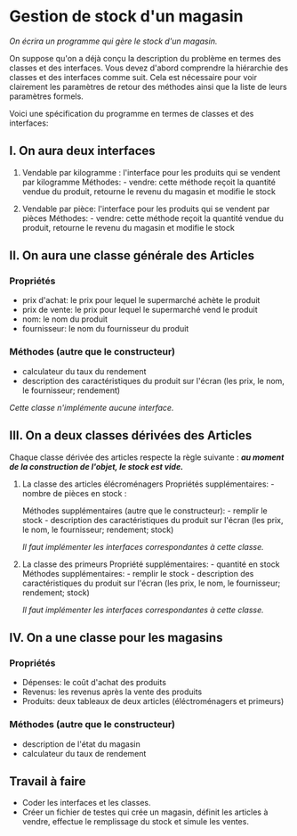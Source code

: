 # Gestion de stock d'un magasin

_On écrira un programme qui gère le stock d'un magasin._

On suppose qu'on a déjà conçu la description du problème en termes des classes et des interfaces.
Vous devez d'abord comprendre la hiérarchie des classes et des interfaces comme suit.
Cela est nécessaire pour voir clairement les paramètres de retour des méthodes ainsi que la liste de leurs paramètres formels.

Voici une spécification du programme en termes de classes et des interfaces:

## I. On aura deux interfaces

1. Vendable par kilogramme : l'interface pour les produits qui se vendent par kilogramme
    Méthodes:
        - vendre: cette méthode reçoit la quantité vendue du produit, retourne le revenu du magasin et modifie le stock

2. Vendable par pièce: l'interface pour les produits qui se vendent par pièces
    Méthodes:
        - vendre: cette méthode reçoit la quantité vendue du produit, retourne le revenu du magasin et modifie le stock

## II. On aura une classe générale des Articles

### Propriétés

- prix d'achat: le prix pour lequel le supermarché achète le produit
- prix de vente: le prix pour lequel le supermarché vend le produit
- nom: le nom du produit
- fournisseur: le nom du fournisseur du produit

### Méthodes (autre que le constructeur)

- calculateur du taux du rendement
- description des caractéristiques du produit sur l'écran (les prix, le nom, le fournisseur; rendement)

_Cette classe n'implémente aucune interface._

## III. On a deux classes dérivées des Articles

Chaque classe dérivée des articles respecte la règle suivante : ***au moment de la construction de l'objet, le stock est vide.***

1. La classe des articles élécroménagers
    Propriétés supplémentaires:
        - nombre de pièces en stock :

    Méthodes supplémentaires (autre que le constructeur):
        - remplir le stock
        - description des caractéristiques du produit sur l'écran (les prix, le nom, le fournisseur; rendement; stock)

    _Il faut implémenter les interfaces correspondantes à cette classe._

2. La classe des primeurs
    Propriété supplémentaires:
        - quantité en stock
    Méthodes supplémentaires:
        - remplir le stock
        - description des caractéristiques du produit sur l'écran (les prix, le nom, le fournisseur; rendement; stock)

    _Il faut implémenter les interfaces correspondantes à cette classe._

## IV. On a une classe pour les magasins

### Propriétés

- Dépenses: le coût d'achat des produits
- Revenus: les revenus après la vente des produits
- Produits: deux tableaux de deux articles (éléctroménagers et primeurs)

### Méthodes (autre que le constructeur)

- description de l'état du magasin
- calculateur du taux de rendement

## Travail à faire

- Coder les interfaces et les classes.
- Créer un fichier de testes qui crée un magasin, définit les articles à vendre, effectue le remplissage du stock et simule les ventes.
